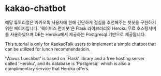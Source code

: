 # kakao-chatbot

해당 튜토리얼은 카카오톡 사용자에 한해 간단하게 점심을 추천해주는 챗봇을 구현하기 위한 페이지입니다. '웨이버스 런치봇'은 Flask 라이브러리와 Heroku 무료 호스팅서버를 사용하였으며 DB는 Heroku에서 제공하는 Postgresql 기반으로 제공됩니다.

This tutorial is only for KaokaoTalk users to implement a simple chatbot that can be utilized for lunch recommendatioin.  

'Wavus Lunchbot' is based on 'Flask' library and a free hosting server called 'Heroku', and its database is 'Postgresql' which is also a complimentary service that Heroku offers.  
